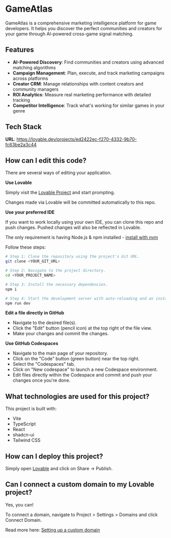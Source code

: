 # GameAtlas

GameAtlas is a comprehensive marketing intelligence platform for game developers. It helps you discover the perfect communities and creators for your game through AI-powered cross-game signal matching.

## Features

- **AI-Powered Discovery**: Find communities and creators using advanced matching algorithms
- **Campaign Management**: Plan, execute, and track marketing campaigns across platforms
- **Creator CRM**: Manage relationships with content creators and community managers
- **ROI Analytics**: Measure real marketing performance with detailed tracking
- **Competitor Intelligence**: Track what's working for similar games in your genre

## Tech Stack

**URL**: https://lovable.dev/projects/ed2422ec-f270-4332-9b70-fc63be2a3c44

## How can I edit this code?

There are several ways of editing your application.

**Use Lovable**

Simply visit the [Lovable Project](https://lovable.dev/projects/ed2422ec-f270-4332-9b70-fc63be2a3c44) and start prompting.

Changes made via Lovable will be committed automatically to this repo.

**Use your preferred IDE**

If you want to work locally using your own IDE, you can clone this repo and push changes. Pushed changes will also be reflected in Lovable.

The only requirement is having Node.js & npm installed - [install with nvm](https://github.com/nvm-sh/nvm#installing-and-updating)

Follow these steps:

```sh
# Step 1: Clone the repository using the project's Git URL.
git clone <YOUR_GIT_URL>

# Step 2: Navigate to the project directory.
cd <YOUR_PROJECT_NAME>

# Step 3: Install the necessary dependencies.
npm i

# Step 4: Start the development server with auto-reloading and an instant preview.
npm run dev
```

**Edit a file directly in GitHub**

- Navigate to the desired file(s).
- Click the "Edit" button (pencil icon) at the top right of the file view.
- Make your changes and commit the changes.

**Use GitHub Codespaces**

- Navigate to the main page of your repository.
- Click on the "Code" button (green button) near the top right.
- Select the "Codespaces" tab.
- Click on "New codespace" to launch a new Codespace environment.
- Edit files directly within the Codespace and commit and push your changes once you're done.

## What technologies are used for this project?

This project is built with:

- Vite
- TypeScript
- React
- shadcn-ui
- Tailwind CSS

## How can I deploy this project?

Simply open [Lovable](https://lovable.dev/projects/ed2422ec-f270-4332-9b70-fc63be2a3c44) and click on Share -> Publish.

## Can I connect a custom domain to my Lovable project?

Yes, you can!

To connect a domain, navigate to Project > Settings > Domains and click Connect Domain.

Read more here: [Setting up a custom domain](https://docs.lovable.dev/tips-tricks/custom-domain#step-by-step-guide)
